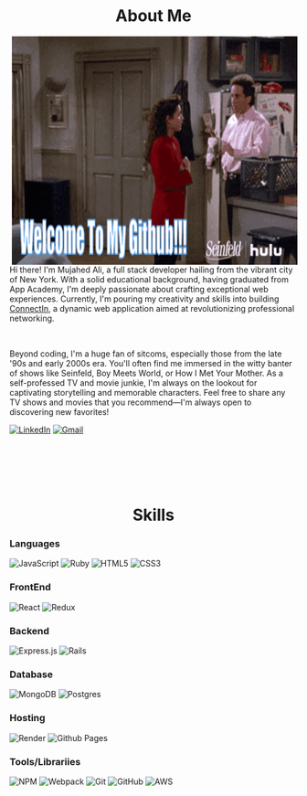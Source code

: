 
<h1 style="text-align: center;">About Me</h1>

<img src="seinfeld2.gif" alt="Alt Text" height="400" width="500" align="right">

Hi there! I'm Mujahed Ali, a full stack developer hailing from the vibrant city of New York. With a solid educational background, having graduated from App Academy, I'm deeply passionate about crafting exceptional web experiences. Currently, I'm pouring my creativity and skills into building [ConnectIn](https://www.connectin.mujahedali.com/), a dynamic web application aimed at revolutionizing professional networking.

<br>

Beyond coding, I'm a huge fan of sitcoms, especially those from the late '90s and early 2000s era. You'll often find me immersed in the witty banter of shows like Seinfeld, Boy Meets World, or How I Met Your Mother. As a self-professed TV and movie junkie, I'm always on the lookout for captivating storytelling and memorable characters. Feel free to share any TV shows and movies that you recommend—I'm always open to discovering new favorites!

[![LinkedIn](https://img.shields.io/badge/linkedin-%230077B5.svg?style=for-the-badge&logo=linkedin&logoColor=white)](https://www.linkedin.com/in/mujahed-ali-957276169/)
[![Gmail](https://img.shields.io/badge/Gmail-D14836?style=for-the-badge&logo=gmail&logoColor=white)](mailto:mujahed97@gmail.com)
<br/>
<br/>
<br/>
<br/>
<br/>
<br/>



<h1 style="text-align: center;">Skills</h1>
 
### Languages
![JavaScript](https://img.shields.io/badge/javascript-%23323330.svg?style=for-the-badge&logo=javascript&logoColor=%23F7DF1E)
![Ruby](https://img.shields.io/badge/ruby-%23CC342D.svg?style=for-the-badge&logo=ruby&logoColor=white)
![HTML5](https://img.shields.io/badge/html5-%23E34F26.svg?style=for-the-badge&logo=html5&logoColor=white)
![CSS3](https://img.shields.io/badge/css3-%231572B6.svg?style=for-the-badge&logo=css3&logoColor=white)

### FrontEnd

![React](https://img.shields.io/badge/react-%2320232a.svg?style=for-the-badge&logo=react&logoColor=%2361DAFB)
![Redux](https://img.shields.io/badge/redux-%23593d88.svg?style=for-the-badge&logo=redux&logoColor=white)

### Backend
![Express.js](https://img.shields.io/badge/express.js-%23404d59.svg?style=for-the-badge&logo=express&logoColor=%2361DAFB)
![Rails](https://img.shields.io/badge/rails-%23CC0000.svg?style=for-the-badge&logo=ruby-on-rails&logoColor=white)

### Database
![MongoDB](https://img.shields.io/badge/MongoDB-%234ea94b.svg?style=for-the-badge&logo=mongodb&logoColor=white)
![Postgres](https://img.shields.io/badge/postgres-%23316192.svg?style=for-the-badge&logo=postgresql&logoColor=white)

### Hosting 
![Render](https://img.shields.io/badge/Render-%46E3B7.svg?style=for-the-badge&logo=render&logoColor=white)
![Github Pages](https://img.shields.io/badge/github%20pages-121013?style=for-the-badge&logo=github&logoColor=white)

### Tools/Librariies
![NPM](https://img.shields.io/badge/NPM-%23CB3837.svg?style=for-the-badge&logo=npm&logoColor=white)
![Webpack](https://img.shields.io/badge/webpack-%238DD6F9.svg?style=for-the-badge&logo=webpack&logoColor=black)
![Git](https://img.shields.io/badge/git-%23F05033.svg?style=for-the-badge&logo=git&logoColor=white)
![GitHub](https://img.shields.io/badge/github-%23121011.svg?style=for-the-badge&logo=github&logoColor=white)
![AWS](https://img.shields.io/badge/AWS-%23FF9900.svg?style=for-the-badge&logo=amazon-aws&logoColor=white)



